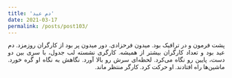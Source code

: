 ```yaml
---
title: 'دم عید'
date: 2021-03-17
permalink: /posts/post103/
---
```

<div align="justify" dir="rtl" style="font-family:vazir;">

پشت فرمون و در ترافیک بود. میدون فرحزادی. دور میدون پر بود از کارگران روزمزد. دم عید بود و تعداد کارگران بیشتر از همیشه. کارگری نشسته لب جدول، با‌ سری بین دو دست، پایین رو نگاه می‌کرد. لحظه‌ای سرش رو بالا آورد. نگاهش به نگاه او گره خورد. ماشین‌ها راه افتادند. او حرکت کرد. کارگر منتظر ماند.

</div>


